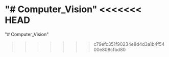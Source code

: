 "# Computer_Vision" 
<<<<<<< HEAD
=======
"# Computer_Vision" 
>>>>>>> c79efc351f90234e8d4d3a1b4f5400e808cfbd80

